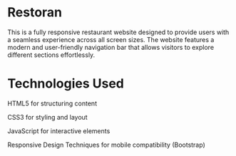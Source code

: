 # Restoran
This is a fully responsive restaurant website designed to provide users with a seamless experience across all screen sizes. The website features a modern and user-friendly navigation bar that allows visitors to explore different sections effortlessly.

# Technologies Used

HTML5 for structuring content

CSS3 for styling and layout

JavaScript for interactive elements

Responsive Design Techniques for mobile compatibility (Bootstrap)



